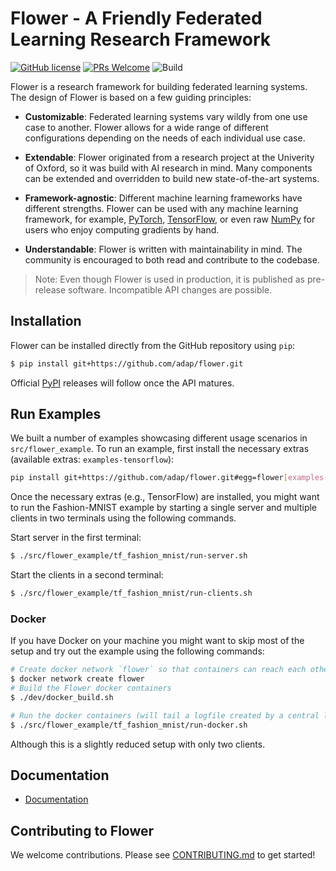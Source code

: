 # Flower - A Friendly Federated Learning Research Framework

[![GitHub license](https://img.shields.io/github/license/adap/flower)](https://github.com/adap/flower/blob/master/LICENSE)
[![PRs Welcome](https://img.shields.io/badge/PRs-welcome-brightgreen.svg)](https://github.com/adap/flower/blob/master/CONTRIBUTING.md)
![Build](https://github.com/adap/flower/workflows/Build/badge.svg)

Flower is a research framework for building federated learning systems. The
design of Flower is based on a few guiding principles:

* **Customizable**: Federated learning systems vary wildly from one use case to
  another. Flower allows for a wide range of different configurations depending
  on the needs of each individual use case.

* **Extendable**: Flower originated from a research project at the Univerity of
  Oxford, so it was build with AI research in mind. Many components can be
  extended and overridden to build new state-of-the-art systems. 

* **Framework-agnostic**: Different machine learning frameworks have different
  strengths. Flower can be used with any machine learning framework, for
  example, [PyTorch](https://pytorch.org),
  [TensorFlow](https://tensorflow.org), or even raw [NumPy](https://numpy.org/)
  for users who enjoy computing gradients by hand.

* **Understandable**: Flower is written with maintainability in mind. The
  community is encouraged to both read and contribute to the codebase.

> Note: Even though Flower is used in production, it is published as
> pre-release software. Incompatible API changes are possible.

## Installation

Flower can be installed directly from the GitHub repository using `pip`:

```bash
$ pip install git+https://github.com/adap/flower.git
```

Official [PyPI](https://pypi.org/) releases will follow once the API matures.

## Run Examples

We built a number of examples showcasing different usage scenarios in
`src/flower_example`. To run an example, first install the necessary extras
(available extras: `examples-tensorflow`):

```bash
pip install git+https://github.com/adap/flower.git#egg=flower[examples-tensorflow]
```

Once the necessary extras (e.g., TensorFlow) are installed, you might want to
run the Fashion-MNIST example by starting a single server and multiple clients
in two terminals using the following commands.

Start server in the first terminal:

```bash
$ ./src/flower_example/tf_fashion_mnist/run-server.sh
```

Start the clients in a second terminal:

```bash
$ ./src/flower_example/tf_fashion_mnist/run-clients.sh
```

### Docker

If you have Docker on your machine you might want to skip most of the setup and
try out the example using the following commands:

```bash
# Create docker network `flower` so that containers can reach each other by name
$ docker network create flower
# Build the Flower docker containers
$ ./dev/docker_build.sh

# Run the docker containers (will tail a logfile created by a central logserver)
$ ./src/flower_example/tf_fashion_mnist/run-docker.sh
```

Although this is a slightly reduced setup with only two clients.

## Documentation

* [Documentation](https://flower.adap.com/docs/)

## Contributing to Flower

We welcome contributions. Please see [CONTRIBUTING.md](CONTRIBUTING.md) to get
started!
